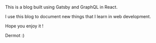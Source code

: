 This is a blog built using Gatsby and GraphQL in React.

I use this blog to document new things that I learn in web development.

Hope you enjoy it !

Dermot :)
